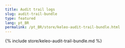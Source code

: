 ```yaml
---
title: Audit trail logs
slug: audit-trail-bundle
type: featured
lang: pt_BR
permalink: /pt_BR/store/keleo-audit-trail-bundle.html
---
```


{% include store/keleo-audit-trail-bundle.md %}

